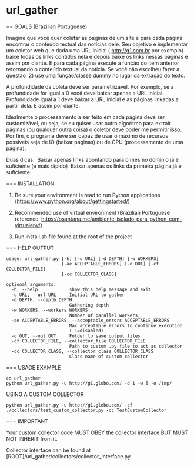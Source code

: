 url_gather
============

== GOALS (Brazilian Portuguese)

Imagine que você quer coletar as páginas de um site e para cada página encontrar o conteúdo
textual das notícias dele.
Seu objetivo é implementar um coletor web que dada uma URL inicial (​
http://g1.com.br​
 por
exemplo) baixe todas os links contidos nela e depois baixe os links nessas páginas e assim por
diante. E para cada página execute a função do item anterior retornando o conteúdo textual da
notícia. Se você não escolheu fazer a questão ​
2) ​
use uma função/classe dummy no lugar da
extração do texto.

A profundidade da coleta deve ser parametrizável. Por exemplo, se a profundidade for igual a 0
você deve baixar apenas a URL inicial. Profundidade igual a 1 deve baixar a URL inicial e as
páginas linkadas a partir dela. E assim por diante.

Idealmente o processamento a ser feito em cada página deve ser customizável, ou seja, se eu
quiser usar outro algoritmo para extrair páginas (ou qualquer outra coisa) o coletor deve poder
me permitir isso.
Por fim, o programa deve ser capaz de usar o máximo de recursos possíveis seja de IO (baixar
páginas) ou de CPU (processamento de uma página).

Duas dicas:
­ Baixar apenas links apontando para o mesmo domínio já é suficiente (e mais rápido)
­ Baixar apenas os links da primeira página já é suficiente.

=== INSTALLATION

1) Be sure your environment is read to run Python applications (https://www.python.org/about/gettingstarted/)

2) Recommended use of virtual environment (Brazilian Portuguese reference: https://osantana.me/ambiente-isolado-para-python-com-virtualenv/)

3) Run install.sh file found at the root of the project

=== HELP OUTPUT

```
usage: url_gather.py [-h] [-u URL] [-d DEPTH] [-w WORKERS]
                     [-ae ACCEPTABLE_ERRORS] [-o OUT] [-cf COLLECTOR_FILE]
                     [-cc COLLECTOR_CLASS]

optional arguments:
  -h, --help            show this help message and exit
  -u URL, --url URL     Initial URL to gather
  -d DEPTH, --depth DEPTH
                        Gathering depth
  -w WORKERS, --workers WORKERS
                        Number of parallel workers
  -ae ACCEPTABLE_ERRORS, --acceptable_errors ACCEPTABLE_ERRORS
                        Max acceptable errors to continue execution
                        (-1=disabled)
  -o OUT, --out OUT     Folder to save output files
  -cf COLLECTOR_FILE, --collector_file COLLECTOR_FILE
                        Path to custom .py file to act as collector
  -cc COLLECTOR_CLASS, --collector_class COLLECTOR_CLASS
                        Class name of custom collector
```


=== USAGE EXAMPLE

```
cd url_gather
python url_gather.py -u http://g1.globo.com/ -d 1 -w 5 -o /tmp/
```

USING A CUSTOM COLLECTOR

```
python url_gather.py -u http://g1.globo.com/ -cf ./collectors/test_custom_collector.py -cc TestCustomCollector
```

=== IMPORTANT

Your custom collector code MUST OBEY the collector interface BUT MUST NOT INHERIT from it.

Collector interface can be found at [ROOT]/url_gather/collectors/collector_interface.py

